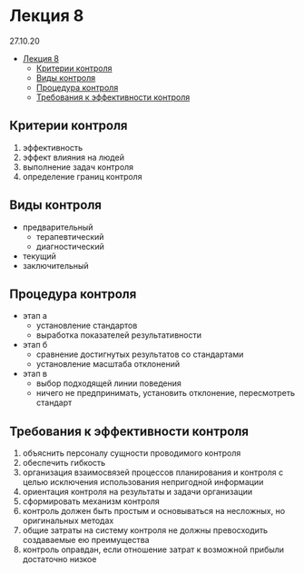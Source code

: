# Лекция 8

27.10.20

- [Лекция 8](#лекция-8)
  - [Критерии контроля](#критерии-контроля)
  - [Виды контроля](#виды-контроля)
  - [Процедура контроля](#процедура-контроля)
  - [Требования к эффективности контроля](#требования-к-эффективности-контроля)

## Критерии контроля

1. эффективность
2. эффект влияния на людей
3. выполнение задач контроля
4. определение границ контроля

## Виды контроля

- предварительный
  - терапевтический
  - диагностический
- текущий
- заключительный

## Процедура контроля

- этап а
  - установление стандартов
  - выработка показателей результативности
- этап б
  - сравнение достигнутых результатов со стандартами
  - установление масштаба отклонений
- этап в
  - выбор подходящей линии поведения
  - ничего не предпринимать, установить отклонение, пересмотреть стандарт

## Требования к эффективности контроля

1. объяснить персоналу сущности проводимого контроля
2. обеспечить гибкость
3. организация взаимосвязей процессов планирования и контроля с целью исключения использования непригодной информации
4. ориентация контроля на результаты и задачи организации
5. сформировать механизм контроля
6. контроль должен быть простым и основываться на несложных, но оригинальных методах
7. общие затраты на систему контроля не должны превосходить создаваемые ею преимущества
8. контроль оправдан, если отношение затрат к возможной прибыли достаточно низкое
